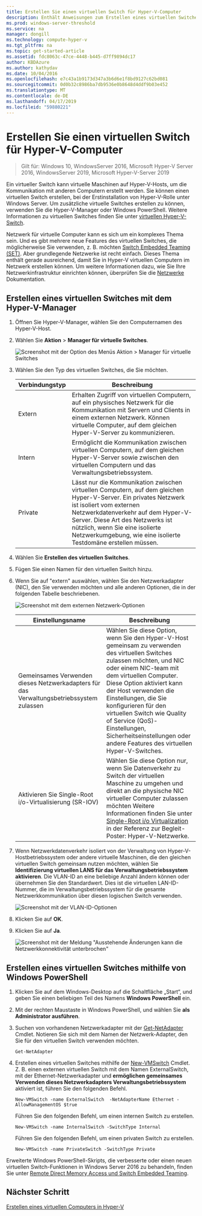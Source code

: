 ```yaml
---
title: Erstellen Sie einen virtuellen Switch für Hyper-V-Computer
description: Enthält Anweisungen zum Erstellen eines virtuellen Switches, die mit dem Hyper-V-Manager oder Windows PowerShell
ms.prod: windows-server-threshold
ms.service: na
manager: dongill
ms.technology: compute-hyper-v
ms.tgt_pltfrm: na
ms.topic: get-started-article
ms.assetid: fdc8063c-47ce-4448-b445-d7ff9894dc17
author: KBDAzure
ms.author: kathydav
ms.date: 10/04/2016
ms.openlocfilehash: e7c43a1b9173d347a3b6d6e1f8bd9127c62bd081
ms.sourcegitcommit: 0d0b32c8986ba7db9536e0b8648d4ddf9b03e452
ms.translationtype: MT
ms.contentlocale: de-DE
ms.lasthandoff: 04/17/2019
ms.locfileid: "59880221"
---
```

# <a name="create-a-virtual-switch-for-hyper-v-virtual-machines"></a>Erstellen Sie einen virtuellen Switch für Hyper-V-Computer

>Gilt für: Windows 10, WindowsServer 2016, Microsoft Hyper-V Server 2016, WindowsServer 2019, Microsoft Hyper-V-Server 2019
  
Ein virtueller Switch kann virtuelle Maschinen auf Hyper-V-Hosts, um die Kommunikation mit anderen Computern erstellt werden. Sie können einen virtuellen Switch erstellen, bei der Erstinstallation von Hyper-V-Rolle unter Windows Server. Um zusätzliche virtuelle Switches erstellen zu können, verwenden Sie die Hyper-V-Manager oder Windows PowerShell. Weitere Informationen zu virtuellen Switches finden Sie unter [virtuellen Hyper-V-Switch](../../hyper-v-virtual-switch/Hyper-V-Virtual-Switch.md).  
  
Netzwerk für virtuelle Computer kann es sich um ein komplexes Thema sein. Und es gibt mehrere neue Features des virtuellen Switches, die möglicherweise Sie verwenden, z. B. möchten [Switch Embedded Teaming (SET)](../../hyper-v-virtual-switch/RDMA-and-Switch-Embedded-Teaming.md#bkmk_sswitchembedded). Aber grundlegende Netzwerke ist recht einfach. Dieses Thema enthält gerade ausreichend, damit Sie in Hyper-V virtuellen Computern im Netzwerk erstellen können. Um weitere Informationen dazu, wie Sie Ihre Netzwerkinfrastruktur einrichten können, überprüfen Sie die [Netzwerke](../../../networking/Networking.md) Dokumentation.   
  
## <a name="BKMK_HyperVMan"></a>Erstellen eines virtuellen Switches mit dem Hyper-V-Manager  
  
1.  Öffnen Sie Hyper-V-Manager, wählen Sie den Computernamen des Hyper-V-Host.  
  
2.  Wählen Sie **Aktion** > **Manager für virtuelle Switches**.  
  
    ![Screenshot mit der Option des Menüs Aktion > Manager für virtuelle Switches](../media/Hyper-V-Action-VSwitchManager.png)  
  
3.  Wählen Sie den Typ des virtuellen Switches, die Sie möchten.  
  
    |Verbindungstyp|Beschreibung|  
    |-------------------|---------------|  
    |Extern|Erhalten Zugriff von virtuellen Computern, auf ein physisches Netzwerk für die Kommunikation mit Servern und Clients in einem externen Netzwerk. Können virtuelle Computer, auf dem gleichen Hyper-V-Server zu kommunizieren.|  
    |Intern|Ermöglicht die Kommunikation zwischen virtuellen Computern, auf dem gleichen Hyper-V-Server sowie zwischen den virtuellen Computern und das Verwaltungsbetriebssystem.|  
    |Private|Lässt nur die Kommunikation zwischen virtuellen Computern, auf dem gleichen Hyper-V-Server. Ein privates Netzwerk ist isoliert vom externen Netzwerkdatenverkehr auf dem Hyper-V-Server. Diese Art des Netzwerks ist nützlich, wenn Sie eine isolierte Netzwerkumgebung, wie eine isolierte Testdomäne erstellen müssen.|  
  
4.  Wählen Sie **Erstellen des virtuellen Switches**.  
  
5.  Fügen Sie einen Namen für den virtuellen Switch hinzu.  
  
6.  Wenn Sie auf "extern" auswählen, wählen Sie den Netzwerkadapter (NIC), den Sie verwenden möchten und alle anderen Optionen, die in der folgenden Tabelle beschriebenen.  
  
    ![Screenshot mit dem externen Netzwerk-Optionen](../media/Hyper-V-NewVSwitch-ExternalOptions.png)  
  
    |Einstellungsname|Beschreibung|  
    |----------------|---------------|  
    |Gemeinsames Verwenden dieses Netzwerkadapters für das Verwaltungsbetriebssystem zulassen|Wählen Sie diese Option, wenn Sie den Hyper-V-Host gemeinsam zu verwenden des virtuellen Switches zulassen möchten, und NIC oder einem NIC-team mit dem virtuellen Computer. Diese Option aktiviert kann der Host verwenden die Einstellungen, die Sie konfigurieren für den virtuellen Switch wie Quality of Service (QoS)-Einstellungen, Sicherheitseinstellungen oder andere Features des virtuellen Hyper-V-Switches.|  
    |Aktivieren Sie Single-Root i/o-Virtualisierung (SR-IOV)|Wählen Sie diese Option nur, wenn Sie Datenverkehr zu Switch der virtuellen Maschine zu umgehen und direkt an die physische NIC virtueller Computer zulassen möchten Weitere Informationen finden Sie unter [Single-Root i/o Virtualization](https://technet.microsoft.com/library/dn641211.aspx#Sec4) in der Referenz zur Begleit-Poster: Hyper-V-Netzwerke.|  
  
7.  Wenn Netzwerkdatenverkehr isoliert von der Verwaltung von Hyper-V-Hostbetriebssystem oder andere virtuelle Maschinen, die den gleichen virtuellen Switch gemeinsam nutzen möchten, wählen Sie **Identifizierung virtuellen LANS für das Verwaltungsbetriebssystem aktivieren**. Die VLAN-ID an eine beliebige Anzahl ändern können oder übernehmen Sie den Standardwert. Dies ist die virtuellen LAN-ID-Nummer, die im Verwaltungsbetriebssystem für die gesamte Netzwerkkommunikation über diesen logischen Switch verwenden.  
  
    ![Screenshot mit der VLAN-ID-Optionen](../media/Hyper-V-NewSwitch-VLAN.png)  
  
8.  Klicken Sie auf **OK**.  
  
9. Klicken Sie auf **Ja**.  
  
    ![Screenshot mit der Meldung "Ausstehende Änderungen kann die Netzwerkkonnektivität unterbrochen"](../media/Hyper-V-NewVSwitch-DisruptNetwork.png)  
  
## <a name="BKMK_WPS"></a>Erstellen eines virtuellen Switches mithilfe von Windows PowerShell  
  
1.  Klicken Sie auf dem Windows-Desktop auf die Schaltfläche „Start“, und geben Sie einen beliebigen Teil des Namens **Windows PowerShell** ein.  
  
2.  Mit der rechten Maustaste in Windows PowerShell, und wählen Sie **als Administrator ausführen**.  
  
3.  Suchen von vorhandenen Netzwerkadapter mit der [Get-NetAdapter](https://technet.microsoft.com/library/jj130867.aspx) Cmdlet. Notieren Sie sich mit dem Namen der Netzwerk-Adapter, den Sie für den virtuellen Switch verwenden möchten.  
  
    ```  
    Get-NetAdapter  
    ```  
  
4.  Erstellen eines virtuellen Switches mithilfe der [New-VMSwitch](https://technet.microsoft.com/library/hh848455.aspx) Cmdlet. Z. B. einen externen virtuellen Switch mit dem Namen ExternalSwitch, mit der Ethernet-Netzwerkadapter und **ermöglichen gemeinsames Verwenden dieses Netzwerkadapters Verwaltungsbetriebssystem** aktiviert ist, führen Sie den folgenden Befehl.  
  
    ```  
    New-VMSwitch -name ExternalSwitch  -NetAdapterName Ethernet -AllowManagementOS $true  
    ```  
  
    Führen Sie den folgenden Befehl, um einen internen Switch zu erstellen.  
  
    ```  
    New-VMSwitch -name InternalSwitch -SwitchType Internal  
    ```  
  
    Führen Sie den folgenden Befehl, um einen privaten Switch zu erstellen.  
  
    ```  
    New-VMSwitch -name PrivateSwitch -SwitchType Private  
    ```  
  
Erweiterte Windows PowerShell-Skripts, die verbesserte oder einen neuen virtuellen Switch-Funktionen in Windows Server 2016 zu behandeln, finden Sie unter [Remote Direct Memory Access und Switch Embedded Teaming](../../hyper-v-virtual-switch/RDMA-and-Switch-Embedded-Teaming.md).  

  
## <a name="next-step"></a>Nächster Schritt  
[Erstellen eines virtuellen Computers in Hyper-V](Create-a-virtual-machine-in-Hyper-V.md)  
  


